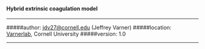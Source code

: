 #### Hybrid extrinsic coagulation model
____________________________________________________
#####author: jdv27@cornell.edu (Jeffrey Varner)
#####location: [Varnerlab](http://www.varnerlab.org), Cornell University
#####version: 1.0
____________________________________________________

